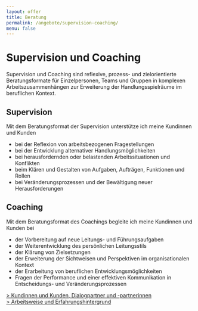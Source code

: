 ```yaml
---
layout: offer
title: Beratung
permalink: /angebote/supervision-coaching/
menu: false
---
```


# Supervision und Coaching

Supervision und Coaching sind reflexive, prozess- und zielorientierte Beratungsformate für Einzelpersonen, Teams und Gruppen in komplexen Arbeitszusammenhängen zur Erweiterung der Handlungsspielräume im beruflichen Kontext.

<div class='clear'></div>

## Supervision

Mit dem Beratungsformat der Supervision unterstütze ich meine Kundinnen und Kunden

- bei der Reflexion von arbeitsbezogenen Fragestellungen
- bei der Entwicklung alternativer Handlungsmöglichkeiten
- bei herausfordernden oder belastenden Arbeitssituationen und Konflikten
- beim Klären und Gestalten von Aufgaben, Aufträgen, Funktionen und Rollen
- bei Veränderungsprozessen und der Bewältigung neuer Herausforderungen

## Coaching

Mit dem Beratungsformat des Coachings begleite ich meine Kundinnen und Kunden bei

- der Vorbereitung auf neue Leitungs- und Führungsaufgaben
- der Weiterentwicklung des persönlichen Leitungsstils
- der Klärung von Zielsetzungen
- der Erweiterung der Sichtweisen und Perspektiven im organisationalen Kontext
- der Erarbeitung von beruflichen Entwicklungsmöglichkeiten
- Fragen der Performance und einer effektiven Kommunikation in Entscheidungs- und Veränderungsprozessen

<div class='sp'></div>
<a href='/kundinnen/'>&gt; Kundinnen und Kunden, Dialogpartner und -partnerinnen</a><br/>
<a href='/arbeitsweise-erfahrung/'>&gt; Arbeitsweise und Erfahrungshintergrund</a>
